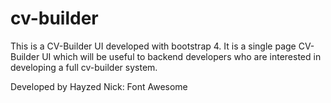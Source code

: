 # cv-builder
This is a CV-Builder UI developed with bootstrap 4. It is a single page CV-Builder UI which will be useful to backend developers who are interested in developing a full cv-builder system.

Developed by Hayzed
Nick: Font Awesome
